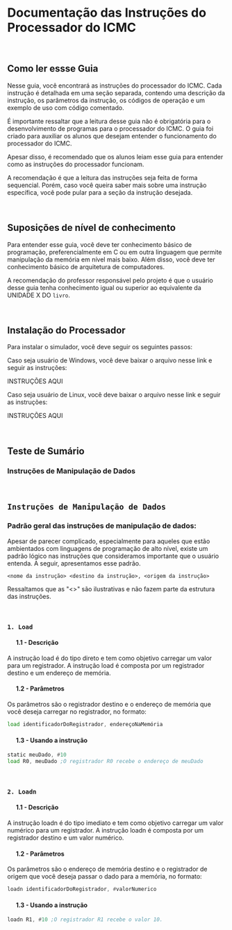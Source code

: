 # Documentação das Instruções do Processador do ICMC

<br>

## Como ler essse Guia

Nesse guia, você encontrará as instruções do processador do ICMC. Cada instrução é detalhada em uma seção separada, contendo uma descrição da instrução, os parâmetros da instrução, os códigos de operação e um exemplo de uso com código comentado.

É importante ressaltar que a leitura desse guia não é obrigatória para o desenvolvimento de programas para o processador do ICMC. O guia foi criado para auxiliar os alunos que desejam entender o funcionamento do processador do ICMC.

Apesar disso, é recomendado que os alunos leiam esse guia para entender como as instruções do processador funcionam.

A recomendação é que a leitura das instruções seja feita de forma sequencial. Porém, caso você queira saber mais sobre uma instrução específica, você pode pular para a seção da instrução desejada.

<br>

## Suposições de nível de conhecimento

Para entender esse guia, você deve ter conhecimento básico de programação, preferencialmente em C ou em outra linguagem que permite manipulação da memória em nível mais baixo. Além disso, você deve ter conhecimento básico de arquitetura de computadores.

A recomendação do professor responsável pelo projeto é que o usuário desse guia tenha conhecimento igual ou superior ao equivalente da UNIDADE X DO `livro`.

<br>

## Instalação do Processador

Para instalar o simulador, você deve seguir os seguintes passos:

Caso seja usuário de Windows, você deve baixar o arquivo nesse link e seguir as instruções:

INSTRUÇÕES AQUI



Caso seja usuário de Linux, você deve baixar o arquivo nesse link e seguir as instruções:

INSTRUÇÕES AQUI




<br>

## Teste de Sumário

### Instruções de Manipulação de Dados

<br>

## **`Instruções de Manipulação de Dados`**

### Padrão geral das instruções de manipulação de dados:

Apesar de parecer complicado, especialmente para aqueles que estão ambientados com linguagens de programação de alto nível, existe um padrão lógico nas instruções que consideramos importante que o usuário entenda. A seguir, apresentamos esse padrão.

`<nome da instrução> <destino da instrução>, <origem da instrução>`

Ressaltamos que as "<>" são ilustrativas e não fazem parte da estrutura das instruções.

<br>


### **`1. Load`**

#### &nbsp; &nbsp; &nbsp; **1.1 - Descrição**
A instrução load é do tipo direto e tem como objetivo carregar um valor para um registrador. A instrução load é composta por um registrador destino e um endereço de memória.



#### &nbsp; &nbsp; &nbsp; **1.2 - Parâmetros**
Os parâmetros são o registrador destino e o endereço de memória que você deseja carregar no registrador, no formato:

```asm
load identificadorDoRegistrador, endereçoNaMemória
```


#### &nbsp; &nbsp; &nbsp; **1.3 - Usando a instrução**
```asm
static meuDado, #10
load R0, meuDado ;O registrador R0 recebe o endereço de meuDado
```
<br>

### **`2. Loadn`**

#### &nbsp; &nbsp; &nbsp; **1.1 - Descrição**
A instrução loadn é do tipo imediato e tem como objetivo carregar um valor numérico para um registrador. A instrução loadn é composta por um registrador destino e um valor numérico.



#### &nbsp; &nbsp; &nbsp; **1.2 - Parâmetros**
Os parâmetros são o endereço de memória destino e o registrador de origem que você deseja passar o dado para a memória, no formato:

```asm
loadn identificadorDoRegistrador, #valorNumerico
```



#### &nbsp; &nbsp; &nbsp; **1.3 - Usando a instrução**
```asm
loadn R1, #10 ;O registrador R1 recebe o valor 10.
```
